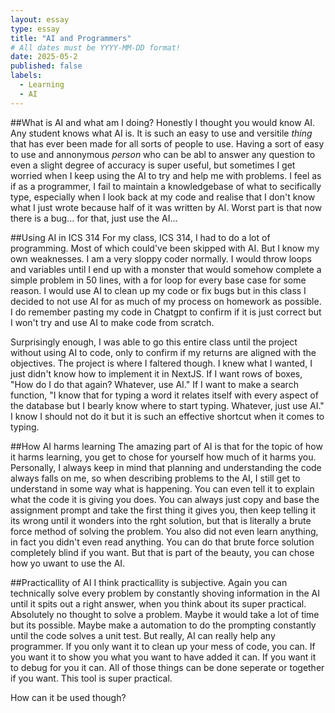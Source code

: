 ```yaml
---
layout: essay
type: essay
title: "AI and Programmers"
# All dates must be YYYY-MM-DD format!
date: 2025-05-2
published: false
labels:
  - Learning
  - AI
---
```


##What is AI and what am I doing?
Honestly I thought you would know AI. Any student knows what AI is. It is such an easy to use and versitile *thing* that has ever been made for all sorts of people to use. Having a sort of easy to use and annonymous *person* who can be abl to answer any question to even a slight degree of accuracy is super useful, but sometimes I get worried when I keep using the AI to try and help me with problems. I feel as if as a programmer, I fail to maintain a knowledgebase of what to secifically type, especially when I look back at my code and realise that I don't know what I just wrote because half of it was written by AI. Worst part is that now there is a bug... for that, just use the AI...

##Using AI in ICS 314
For my class, ICS 314, I had to do a lot of programming. Most of which could've been skipped with AI. But I know my own weaknesses. I am a very sloppy coder normally. I would throw loops and variables until I end up with a monster that would somehow complete a simple problem in 50 lines, with a for loop for every base case for some reason. I would use AI to clean up my code or fix bugs but in this class I decided to not use AI for as much of my process on homework as possible. I do remember pasting my code in Chatgpt to confirm if it is just correct but I won't try and use AI to make code from scratch.

Surprisingly enough, I was able to go this entire class until the project without using AI to code, only to confirm if my returns are aligned with the objectives. The project is where I faltered though. I knew what I wanted, I just didn't know how to implement it in NextJS. If I want rows of boxes, "How do I do that again? Whatever, use AI." If I want to make a search function, "I know that for typing a word it relates itself with every aspect of the database but I bearly know where to start typing. Whatever, just use AI." I know I should not do it but it is such an effective shortcut when it comes to typing.

##How AI harms learning
The amazing part of AI is that for the topic of how it harms learning, you get to chose for yourself how much of it harms you. Personally, I always keep in mind that planning and understanding the code always falls on me, so when describing problems to the AI, I still get to understand in some way what is happening. You can even tell it to explain what the code it is giving you does. You can always just copy and base the assignment prompt and take the first thing it gives you, then keep telling it its wrong until it wonders into the rght solution, but that is literally a brute force method of solving the problem. You also did not even learn anything, in fact you didn't even read anything. You can do that brute force solution completely blind if you want. But that is part of the beauty, you can chose how yo uwant to use the AI. 

##Practicallity of AI
I think practicallity is subjective. Again you can technically solve every problem by constantly shoving information in the AI until it spits out a right answer, when you think about its super practical. Absolutely no thought to solve a problem. Maybe it would take a lot of time but its possible. Maybe make a automation to do the prompting constantly until the code solves a unit test. But really, AI can really help any programmer. If you only want it to clean up your mess of code, you can. If you want it to show you what you want to have added it can. If you want it to debug for you it can. All of those things can be done seperate or together if you want. This tool is super practical.

How can it be used though? 


